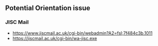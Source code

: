 ## Potential Orientation issue

### JISC Mail

- https://www.jiscmail.ac.uk/cgi-bin/webadmin?A2=fsl;7f484c3b.1011
- https://jiscmail.ac.uk/cgi-bin/wa-jisc.exe
